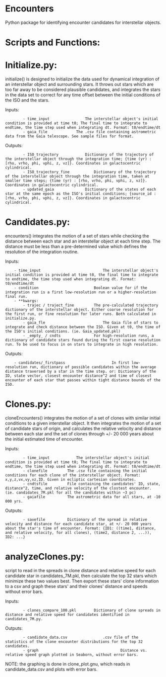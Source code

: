 # Encounters
Python package for identifying encounter candidates for interstellar objects.

# Scripts and Functions:


# Initialize.py:
initialize() is designed to initialize the data used for dynamical integration of an interstellar object and surrounding stars. It throws out stars which are too far away to be considered plausible candidates, and integrates the stars in the data set to correct for any time offset between the initial conditions of the ISO and the stars.

 Inputs:

			- time_input				The interstellar object's initial condition is provided at time t0; The final time to integrate to endtime, the time step used when integrating dt. Format: t0/endtime/dt
			- gaia_file				The .csv file containing astrometric data from the Gaia telescope. See sample files for format.

 Outputs:

			- ISO_trajectory			Dictionary of the trajectory of the interstellar object through the integration time; {time (yr) : [rho, vrho, phi, vphi, z, vz]}. Coordinates in galactocentric cylindrical.
			- ISO_trajectory_fine			Dictionary of the trajectory of the interstellar object through the integration time, taken at smaller time steps; {time (yr) : [rho, vrho, phi, vphi, z, vz]}. Coordinates in galactocentric cylindrical.
			- updated_gaia				Dictionary of the states of each star at the same epoch as the ISO's initial conditions; {source_id : [rho, vrho, phi, vphi, z, vz]}. Coordinates in galactocentric cylindrical.


# Candidates.py:
encounters() integrates the motion of a set of stars while checking the distance between each star and an interstellar object at each time step. The distance must be less than a pre-determined value which defines the resolution of the integration routine.

 Inputs:

		- time_input	 						The interstellar object's initial condition is provided at time t0, the final time to integrate to endtime, the time step used when integrating dt. Format: t0/endtime/dt
		- condition							Boolean value for if the integration run is a first low-resolution run or a higher-resolution final run.
		- **kwargs:
			- trajec / traject_fine			The pre-calculated trajectory dictionary of the interstellar object. Either coarse resolution for the first run, or fine resolution for later runs. Both calculated in initialize.py.
			- gaia_fle							The Gaia file of stars to integrate and check distance between the ISO. Given at t0, the time of the ISO's initial conditions. (ie. Gaia_updated.pkl)
			- _empty_ / cndts				For high-resolution runs, a dictionary of candidate stars found during the first coarse resolution run. To be used to focus in on stars to integrate in high resolution.

 Outputs:

		- candidates/_firstpass	 					In first low-resolution run, dictionary of possible candidates within the average distance traversed by a star in the time step. or: Dictionary of the ID, state vector, closest encounter distance^2 and time of closest encounter of each star that passes within tight distance bounds of the ISO.


# Clones.py:
cloneEncounters() integrates the motion of a set of clones with similar initial conditions to a given interstellar object. It then integrates the motion of a set of candidate stars of origin, and calculates the relative velocity and distance between each star and the set of clones through +/- 20 000 years about the initial estimated time of encounter.

 Inputs:

			- time_input			The interstellar object's initial condition is provided at time t0; The final time to integrate to endtime, the time step used when integrating dt. Format: t0/endtime/dt
			- clonefile			The .csv file containing the initial conditions for each clone of the interstellar object. Format: x,y,z,vx,vy,vz,ID. Given in ecliptic cartesian coordinates.
			- cndtsfile		 	File containing the candidates' ID, state, distance^2, time, and relative velocity of the clostest encounter. (ie. candidates_7M.pkl for all the candidates within ~3 pc)
			- gaiafile			The astrometric data for all stars, at -10 000 yrs.

 Outputs:

			- savefile			Dictionary of the spread in relative velocity and distance for each candidate star, at +/- 20 000 years about the star's time of encounter. Format: {ID1: ((time1, distance, and relative velocity, for all clones), (time2, distance 2, ...)), ID2: ...}


# analyzeClones.py:
script to read in the spreads in clone distance and relative speed for each candidate star in candidates_7M.pkl, then calculate the top 32 stars which minimize these two values best. Then export these stars' clone information to a csv and graph these stars' and their clones' distance and speeds without error bars.

 Inputs:

			- clones_compare_100.pkl		Dictionary of clone spreads in distance and relative speed for candidates identified in candidates_7M.py.

 Outputs:

			- candidate_data.csv 				.csv file of the statistics of the clone encounter distributions for the top 32 candidates.
			- graph										Distance vs. relative speed graph plotted in Seaborn, without error bars.

NOTE: the graphing is done in clone_plot.gnu, which reads in candidate_data.csv and plots with error bars.
